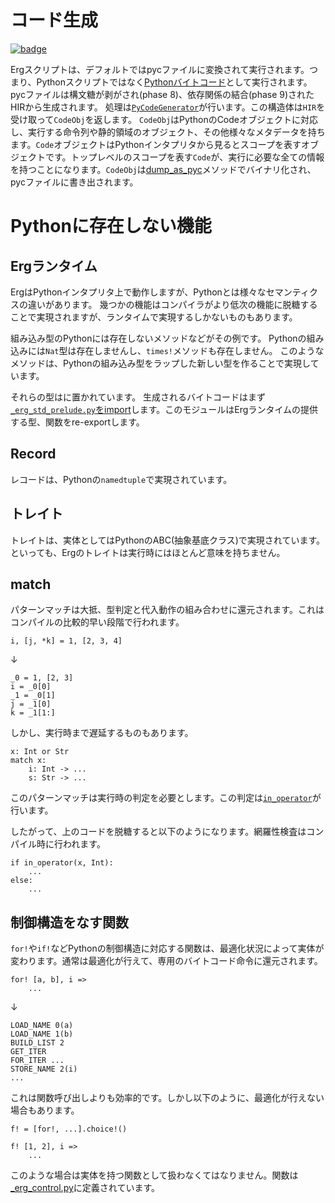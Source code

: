 # コード生成

[![badge](https://img.shields.io/endpoint.svg?url=https%3A%2F%2Fgezf7g7pd5.execute-api.ap-northeast-1.amazonaws.com%2Fdefault%2Fsource_up_to_date%3Fowner%3Derg-lang%26repos%3Derg%26ref%3Dmain%26path%3Ddoc/EN/compiler/phases/10_codegen.md%26commit_hash%3D85d800653fb1ab12805dc82f7c3b501de8ba63b6)](https://gezf7g7pd5.execute-api.ap-northeast-1.amazonaws.com/default/source_up_to_date?owner=erg-lang&repos=erg&ref=main&path=doc/EN/compiler/phases/10_codegen.md&commit_hash=85d800653fb1ab12805dc82f7c3b501de8ba63b6)

Ergスクリプトは、デフォルトではpycファイルに変換されて実行されます。つまり、Pythonスクリプトではなく[Pythonバイトコード](https://github.com/erg-lang/erg/blob/d1dc1e60e7d4e3333f80ed23c5ead77b5fe47cb2/doc/JA/python/bytecode_instructions.md)として実行されます。
pycファイルは構文糖が剥がされ(phase 8)、依存関係の結合(phase 9)されたHIRから生成されます。
処理は[`PyCodeGenerator`](https://github.com/erg-lang/erg/blob/d1dc1e60e7d4e3333f80ed23c5ead77b5fe47cb2/crates/erg_compiler/codegen.rs#L160)が行います。この構造体は`HIR`を受け取って`CodeObj`を返します。
`CodeObj`はPythonのCodeオブジェクトに対応し、実行する命令列や静的領域のオブジェクト、その他様々なメタデータを持ちます。`Code`オブジェクトはPythonインタプリタから見るとスコープを表すオブジェクトです。トップレベルのスコープを表す`Code`が、実行に必要な全ての情報を持つことになります。`CodeObj`は[dump_as_pyc](https://github.com/erg-lang/erg/blob/d1dc1e60e7d4e3333f80ed23c5ead77b5fe47cb2/crates/erg_compiler/ty/codeobj.rs#L378)メソッドでバイナリ化され、pycファイルに書き出されます。

# Pythonに存在しない機能

## Ergランタイム

ErgはPythonインタプリタ上で動作しますが、Pythonとは様々なセマンティクスの違いがあります。
幾つかの機能はコンパイラがより低次の機能に脱糖することで実現されますが、ランタイムで実現するしかないものもあります。

組み込み型のPythonには存在しないメソッドなどがその例です。
Pythonの組み込みには`Nat`型は存在しませんし、`times!`メソッドも存在しません。
このようなメソッドは、Pythonの組み込み型をラップした新しい型を作ることで実現しています。

それらの型は[](https://github.com/erg-lang/erg/blob/d1dc1e60e7d4e3333f80ed23c5ead77b5fe47cb2/crates/erg_compiler/lib/std)に置かれています。
生成されるバイトコードはまず[`_erg_std_prelude.py`をimport](https://github.com/erg-lang/erg/blob/d1dc1e60e7d4e3333f80ed23c5ead77b5fe47cb2/crates/erg_compiler/codegen.rs#L3113)します。このモジュールはErgランタイムの提供する型、関数をre-exportします。

## Record

レコードは、Pythonの`namedtuple`で実現されています。

## トレイト

トレイトは、実体としてはPythonのABC(抽象基底クラス)で実現されています。
といっても、Ergのトレイトは実行時にはほとんど意味を持ちません。

## match

パターンマッチは大抵、型判定と代入動作の組み合わせに還元されます。これはコンパイルの比較的早い段階で行われます。

```erg
i, [j, *k] = 1, [2, 3, 4]
```

↓

```erg
_0 = 1, [2, 3]
i = _0[0]
_1 = _0[1]
j = _1[0]
k = _1[1:]
```

しかし、実行時まで遅延するものもあります。

```erg
x: Int or Str
match x:
    i: Int -> ...
    s: Str -> ...
```

このパターンマッチは実行時の判定を必要とします。この判定は[`in_operator`](https://github.com/erg-lang/erg/blob/d1dc1e60e7d4e3333f80ed23c5ead77b5fe47cb2/crates/erg_compiler/lib/std/_erg_in_operator.py#L6)が行います。

したがって、上のコードを脱糖すると以下のようになります。網羅性検査はコンパイル時に行われます。

```erg
if in_operator(x, Int):
    ...
else:
    ...
```

## 制御構造をなす関数

`for!`や`if!`などPythonの制御構造に対応する関数は、最適化状況によって実体が変わります。通常は最適化が行えて、専用のバイトコード命令に還元されます。

```erg
for! [a, b], i =>
    ...
```

↓

```pyc
LOAD_NAME 0(a)
LOAD_NAME 1(b)
BUILD_LIST 2
GET_ITER
FOR_ITER ...
STORE_NAME 2(i)
...
```

これは関数呼び出しよりも効率的です。しかし以下のように、最適化が行えない場合もあります。

```erg
f! = [for!, ...].choice!()

f! [1, 2], i =>
    ...
```

このような場合は実体を持つ関数として扱わなくてはなりません。関数は[_erg_control.py](https://github.com/erg-lang/erg/blob/d1dc1e60e7d4e3333f80ed23c5ead77b5fe47cb2/crates/erg_compiler/lib/std/_erg_control.py)に定義されています。

